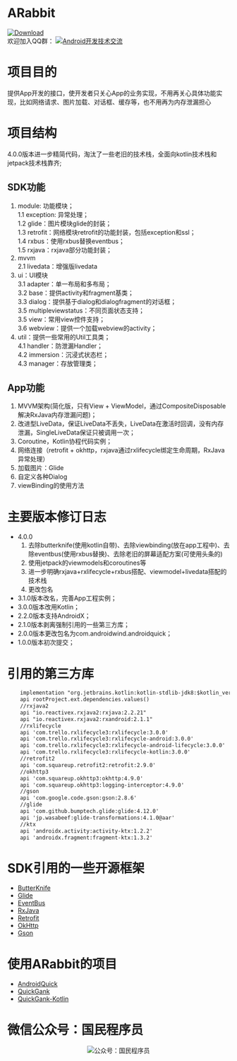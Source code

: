# ARabbit
[![Download](https://api.bintray.com/packages/ddnosh/maven/arabbit/images/download.svg) ](https://bintray.com/ddnosh/maven/arabbit/_latestVersion)  
欢迎加入QQ群：
<a target="_blank" href="//shang.qq.com/wpa/qunwpa?idkey=5867e988b85eecbb8c50bedab9810624fc017ce71098ae9394e7c935a4125281"><img border="0" src="http://pub.idqqimg.com/wpa/images/group.png" alt="Android开发技术交流" title="Android开发技术交流"></a>

# 项目目的
提供App开发的接口，使开发者只关心App的业务实现，不用再关心具体功能实现，比如网络请求、图片加载、对话框、缓存等，也不用再为内存泄漏担心

# 项目结构
4.0.0版本进一步精简代码，淘汰了一些老旧的技术栈，全面向kotlin技术栈和jetpack技术栈靠齐;  

## SDK功能 
1. module: 功能模块；   
1.1 exception: 异常处理；  
1.2 glide：图片模块glide的封装；  
1.3 retrofit：网络模块retrofit的功能封装，包括exception和ssl；  
1.4 rxbus：使用rxbus替换eventbus；  
1.5 rxjava：rxjava部分功能封装；  
2. mvvm  
2.1 livedata：增强版livedata
3. ui：UI模块  
3.1 adapter：单一布局和多布局；  
3.2 base：提供activity和fragment基类；  
3.3 dialog：提供基于dialog和dialogfragment的对话框；  
3.5 multipleviewstatus：不同页面状态支持；    
3.5 view：常用view控件支持；  
3.6 webview：提供一个加载webview的activity；  
4. util：提供一些常用的Util工具类；  
4.1 handler：防泄漏Handler；  
4.2 immersion：沉浸式状态栏；  
4.3 manager：存放管理类；  
## App功能
1. MVVM架构(简化版，只有View + ViewModel，通过CompositeDisposable解决RxJava内存泄漏问题)；  
2. 改进型LiveData，保证LiveData不丢失，LiveData在激活时回调，没有内存泄漏，SingleLiveData保证只被调用一次；  
3. Coroutine，Kotlin协程代码实例； 
4. 网络连接（retrofit + okhttp，rxjava通过rxlifecycle绑定生命周期，RxJava异常处理）
5. 加载图片：Glide
6. 自定义各种Dialog
7. viewBinding的使用方法  

# 主要版本修订日志
* 4.0.0
  1. 去除butterknife(使用kotlin自带)、去除viewbinding(放在app工程中)、去除eventbus(使用rxbus替换)、去除老旧的屏幕适配方案(可使用头条的)
  2. 使用jetpack的viewmodels和coroutines等
  3. 进一步明确rxjava+rxlifecycle+rxbus搭配、viewmodel+livedata搭配的技术栈
  4. 更改包名
* 3.1.0版本改名，完善App工程实例；
* 3.0.0版本改用Kotlin；  
* 2.2.0版本支持AndroidX；  
* 2.1.0版本剥离强制引用的一些第三方库；  
* 2.0.0版本更改包名为com.androidwind.androidquick；  
* 1.0.0版本初次提交；  

# 引用的第三方库
``` xml
    implementation "org.jetbrains.kotlin:kotlin-stdlib-jdk8:$kotlin_version"
    api rootProject.ext.dependencies.values()
    //rxjava2
    api "io.reactivex.rxjava2:rxjava:2.2.21"
    api "io.reactivex.rxjava2:rxandroid:2.1.1"
    //rxlifecycle
    api 'com.trello.rxlifecycle3:rxlifecycle:3.0.0'
    api 'com.trello.rxlifecycle3:rxlifecycle-android:3.0.0'
    api 'com.trello.rxlifecycle3:rxlifecycle-android-lifecycle:3.0.0'
    api 'com.trello.rxlifecycle3:rxlifecycle-kotlin:3.0.0'
    //retrofit2
    api 'com.squareup.retrofit2:retrofit:2.9.0'
    //okhttp3
    api 'com.squareup.okhttp3:okhttp:4.9.0'
    api 'com.squareup.okhttp3:logging-interceptor:4.9.0'
    //gson
    api 'com.google.code.gson:gson:2.8.6'
    //glide
    api 'com.github.bumptech.glide:glide:4.12.0'
    api 'jp.wasabeef:glide-transformations:4.1.0@aar'
    //ktx
    api 'androidx.activity:activity-ktx:1.2.2'
    api 'androidx.fragment:fragment-ktx:1.3.2'
```

# SDK引用的一些开源框架
- [ButterKnife](https://github.com/JakeWharton/butterknife)
- [Glide](https://github.com/bumptech/glide)
- [EventBus](https://github.com/greenrobot/EventBus)
- [RxJava](https://github.com/ReactiveX/RxJava)
- [Retrofit](https://github.com/square/retrofit)
- [OkHttp](https://github.com/square/okhttp)
- [Gson](https://github.com/google/gson)

# 使用ARabbit的项目
- [AndroidQuick](https://github.com/ddnosh/AndroidQuick)
- [QuickGank](https://github.com/ddnosh/QuickGank)
- [QuickGank-Kotlin](https://github.com/ddnosh/QuickGank-Kotlin)

# 微信公众号：国民程序员
<p align="center">
  <img src="https://img-blog.csdnimg.cn/20200909075440310.jpg" alt="公众号：国民程序员"/>
</p>
